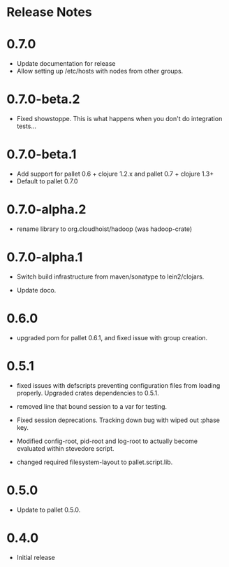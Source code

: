 # Release Notes

# 0.7.0

  - Update documentation for release 
  - Allow setting up /etc/hosts with nodes from other groups.

# 0.7.0-beta.2

  - Fixed showstoppe. This is what happens when you don't do integration tests...

# 0.7.0-beta.1

  - Add support for pallet 0.6 + clojure 1.2.x and pallet 0.7 + clojure 1.3+
  - Default to pallet 0.7.0

# 0.7.0-alpha.2

  - rename library to org.cloudhoist/hadoop (was hadoop-crate)

# 0.7.0-alpha.1

  - Switch build infrastructure from maven/sonatype to lein2/clojars.

  - Update doco.

# 0.6.0
  - upgraded pom for pallet 0.6.1, and fixed issue with group creation.

# 0.5.1

  - fixed issues with defscripts preventing configuration files from loading
  properly. Upgraded crates dependencies to 0.5.1.

  - removed line that bound session to a var for testing.

  - Fixed session deprecations. Tracking down bug with wiped out :phase key.

  - Modified config-root, pid-root and log-root to actually become evaluated
  within stevedore script.

  - changed required filesystem-layout to pallet.script.lib.

# 0.5.0

  - Update to pallet 0.5.0.

# 0.4.0

  - Initial release
